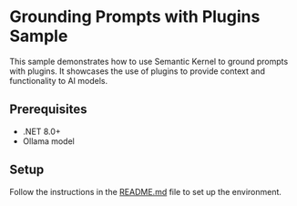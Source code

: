 # Grounding Prompts with Plugins Sample

This sample demonstrates how to use Semantic Kernel to ground prompts with plugins. It showcases the use of plugins to provide context and functionality to AI models.

## Prerequisites

- .NET 8.0+
- Ollama model

## Setup

Follow the instructions in the [README.md](../../README.md) file to set up the environment.